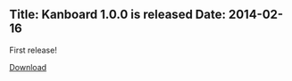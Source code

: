 Title: Kanboard 1.0.0 is released
Date: 2014-02-16
---

First release!

[Download](https://kanboard.net/kanboard-1.0.0.zip)
